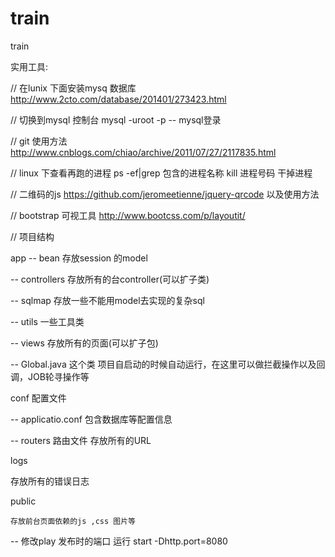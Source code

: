 train
=====

train


实用工具:

// 在lunix 下面安装mysq 数据库
http://www.2cto.com/database/201401/273423.html

// 切换到mysql 控制台
mysql -uroot -p  -- mysql登录

// git 使用方法
http://www.cnblogs.com/chiao/archive/2011/07/27/2117835.html

// linux 下查看再跑的进程 
ps -ef|grep 包含的进程名称
kill 进程号码 干掉进程

// 二维码的js
https://github.com/jeromeetienne/jquery-qrcode 以及使用方法

// bootstrap 可视工具
http://www.bootcss.com/p/layoutit/

// 项目结构

app 
  -- bean    存放session 的model 
  
  -- controllers  存放所有的台controller(可以扩子类)
  
  -- sqlmap  存放一些不能用model去实现的复杂sql
  
  -- utils  一些工具类
  
  -- views  存放所有的页面(可以扩子包)
  
  -- Global.java 这个类 项目自启动的时候自动运行，在这里可以做拦截操作以及回调，JOB轮寻操作等
  
conf   配置文件
  
  -- applicatio.conf  包含数据库等配置信息
  
  -- routers 路由文件 存放所有的URL

logs 

   存放所有的错误日志

public 

    存放前台页面依赖的js ,css 图片等



-- 修改play 发布时的端口
    运行 start -Dhttp.port=8080
